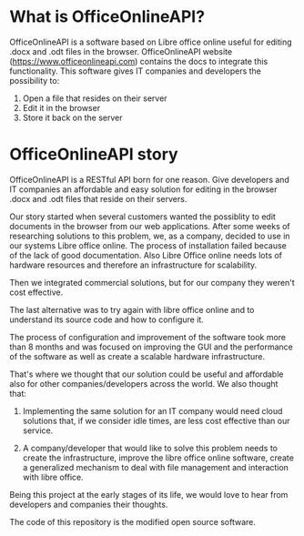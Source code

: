 # What is OfficeOnlineAPI?
OfficeOnlineAPI is a software based on Libre office online useful for editing .docx and .odt files in the browser. OfficeOnlineAPI website (https://www.officeonlineapi.com) contains the docs to integrate this functionality. This software gives IT companies and developers the possibility to:  
1) Open a file that resides on their server
2) Edit it in the browser
3) Store it back on the server

# OfficeOnlineAPI story
OfficeOnlineAPI is a RESTful API born for one reason. Give developers and IT companies an affordable and easy solution for editing in the browser .docx and .odt files that reside on their servers.

Our story started when several customers wanted the possiblity to edit documents in the browser from our web applications.
After some weeks of researching solutions to this problem, we, as a company, decided to use in our systems Libre office online. The process of installation failed because of the lack of good documentation. Also Libre Office online needs lots of hardware resources and therefore an infrastructure for scalability.

Then we integrated commercial solutions, but for our company they weren't cost effective.

The last alternative was to try again with libre office online and to understand its source code and how to configure it.

The process of configuration and improvement of the software took more than 8 months and was focused on improving the GUI and the performance of the software as well as create a scalable hardware infrastructure.

That's where we thought that our solution could be useful and affordable also for other companies/developers across the world.
We also thought that:

1) Implementing the same solution for an IT company would need cloud solutions that, if we consider idle times, are less cost effective than our service.

2) A company/developer that would like to solve this problem needs to create the infrastructure, improve the libre office online software, create a generalized mechanism to deal with file management and interaction with libre office.

Being this project at the early stages of its life, we would love to hear from developers and companies their thoughts.

The code of this repository is the modified open source software.
